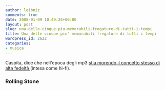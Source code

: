 ```yaml
---
author: leibniz
comments: true
date: 2008-01-09 10:49:24+00:00
layout: post
slug: una-delle-cinque-piu-memorabili-fregature-di-tutti-i-tempi
title: Una delle cinque piu' memorabili fregature di tutti i tempi
wordpress_id: 2622
categories:
- musica
---
```


Caspita, dice che nell'epoca degli mp3 [stia morendo il concetto stesso di alta fedeltà ](http://www.rollingstone.com/news/story/17777619/the_death_of_high_fidelity/print) (intesa come hi-fi).


### Rolling Stone
